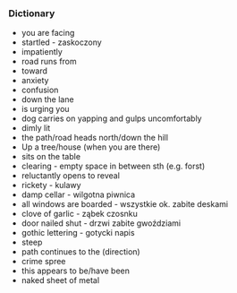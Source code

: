 ### Dictionary

- you are facing
- startled - zaskoczony
- impatiently
- road runs from
- toward
- anxiety
- confusion
- down the lane
- is urging you
- dog carries on yapping and gulps uncomfortably
- dimly lit
- the path/road heads north/down the hill
- Up a tree/house (when you are there)
- sits on the table
- clearing - empty space in between sth (e.g. forst)
- reluctantly opens to reveal
- rickety - kulawy
- damp cellar - wilgotna piwnica
- all windows are boarded - wszystkie ok. zabite deskami
- clove of garlic - ząbek czosnku
- door nailed shut - drzwi zabite gwoździami
- gothic lettering - gotycki napis
- steep
- path continues to the (direction)
- crime spree
- this appears to be/have been
- naked sheet of metal
